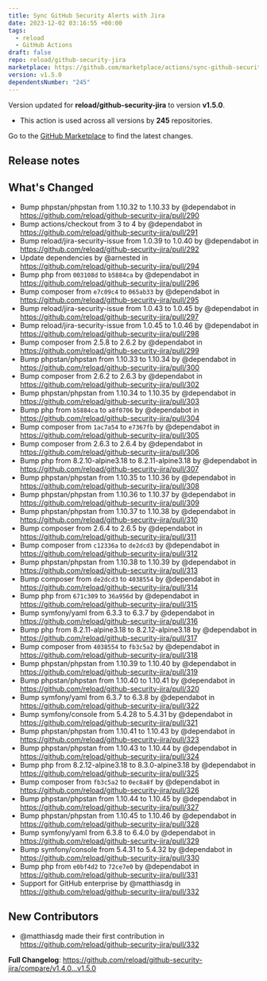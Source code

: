 ```yaml
---
title: Sync GitHub Security Alerts with Jira
date: 2023-12-02 03:16:55 +00:00
tags:
  - reload
  - GitHub Actions
draft: false
repo: reload/github-security-jira
marketplace: https://github.com/marketplace/actions/sync-github-security-alerts-with-jira
version: v1.5.0
dependentsNumber: "245"
---
```



Version updated for **reload/github-security-jira** to version **v1.5.0**.
- This action is used across all versions by **245** repositories.

Go to the [GitHub Marketplace](https://github.com/marketplace/actions/sync-github-security-alerts-with-jira) to find the latest changes.

## Release notes

## What's Changed
* Bump phpstan/phpstan from 1.10.32 to 1.10.33 by @dependabot in https://github.com/reload/github-security-jira/pull/290
* Bump actions/checkout from 3 to 4 by @dependabot in https://github.com/reload/github-security-jira/pull/291
* Bump reload/jira-security-issue from 1.0.39 to 1.0.40 by @dependabot in https://github.com/reload/github-security-jira/pull/292
* Update dependencies by @arnested in https://github.com/reload/github-security-jira/pull/294
* Bump php from `003108d` to `b5884ca` by @dependabot in https://github.com/reload/github-security-jira/pull/296
* Bump composer from `e7c09c4` to `065ab33` by @dependabot in https://github.com/reload/github-security-jira/pull/295
* Bump reload/jira-security-issue from 1.0.43 to 1.0.45 by @dependabot in https://github.com/reload/github-security-jira/pull/297
* Bump reload/jira-security-issue from 1.0.45 to 1.0.46 by @dependabot in https://github.com/reload/github-security-jira/pull/298
* Bump composer from 2.5.8 to 2.6.2 by @dependabot in https://github.com/reload/github-security-jira/pull/299
* Bump phpstan/phpstan from 1.10.33 to 1.10.34 by @dependabot in https://github.com/reload/github-security-jira/pull/300
* Bump composer from 2.6.2 to 2.6.3 by @dependabot in https://github.com/reload/github-security-jira/pull/302
* Bump phpstan/phpstan from 1.10.34 to 1.10.35 by @dependabot in https://github.com/reload/github-security-jira/pull/303
* Bump php from `b5884ca` to `a8f0706` by @dependabot in https://github.com/reload/github-security-jira/pull/304
* Bump composer from `1ac7a54` to `e7367fb` by @dependabot in https://github.com/reload/github-security-jira/pull/305
* Bump composer from 2.6.3 to 2.6.4 by @dependabot in https://github.com/reload/github-security-jira/pull/306
* Bump php from 8.2.10-alpine3.18 to 8.2.11-alpine3.18 by @dependabot in https://github.com/reload/github-security-jira/pull/307
* Bump phpstan/phpstan from 1.10.35 to 1.10.36 by @dependabot in https://github.com/reload/github-security-jira/pull/308
* Bump phpstan/phpstan from 1.10.36 to 1.10.37 by @dependabot in https://github.com/reload/github-security-jira/pull/309
* Bump phpstan/phpstan from 1.10.37 to 1.10.38 by @dependabot in https://github.com/reload/github-security-jira/pull/310
* Bump composer from 2.6.4 to 2.6.5 by @dependabot in https://github.com/reload/github-security-jira/pull/311
* Bump composer from `c12336a` to `de2dcd3` by @dependabot in https://github.com/reload/github-security-jira/pull/312
* Bump phpstan/phpstan from 1.10.38 to 1.10.39 by @dependabot in https://github.com/reload/github-security-jira/pull/313
* Bump composer from `de2dcd3` to `4038554` by @dependabot in https://github.com/reload/github-security-jira/pull/314
* Bump php from `671c309` to `36a956d` by @dependabot in https://github.com/reload/github-security-jira/pull/315
* Bump symfony/yaml from 6.3.3 to 6.3.7 by @dependabot in https://github.com/reload/github-security-jira/pull/316
* Bump php from 8.2.11-alpine3.18 to 8.2.12-alpine3.18 by @dependabot in https://github.com/reload/github-security-jira/pull/317
* Bump composer from `4038554` to `fb3c5a2` by @dependabot in https://github.com/reload/github-security-jira/pull/318
* Bump phpstan/phpstan from 1.10.39 to 1.10.40 by @dependabot in https://github.com/reload/github-security-jira/pull/319
* Bump phpstan/phpstan from 1.10.40 to 1.10.41 by @dependabot in https://github.com/reload/github-security-jira/pull/320
* Bump symfony/yaml from 6.3.7 to 6.3.8 by @dependabot in https://github.com/reload/github-security-jira/pull/322
* Bump symfony/console from 5.4.28 to 5.4.31 by @dependabot in https://github.com/reload/github-security-jira/pull/321
* Bump phpstan/phpstan from 1.10.41 to 1.10.43 by @dependabot in https://github.com/reload/github-security-jira/pull/323
* Bump phpstan/phpstan from 1.10.43 to 1.10.44 by @dependabot in https://github.com/reload/github-security-jira/pull/324
* Bump php from 8.2.12-alpine3.18 to 8.3.0-alpine3.18 by @dependabot in https://github.com/reload/github-security-jira/pull/325
* Bump composer from `fb3c5a2` to `0ec8a8f` by @dependabot in https://github.com/reload/github-security-jira/pull/326
* Bump phpstan/phpstan from 1.10.44 to 1.10.45 by @dependabot in https://github.com/reload/github-security-jira/pull/327
* Bump phpstan/phpstan from 1.10.45 to 1.10.46 by @dependabot in https://github.com/reload/github-security-jira/pull/328
* Bump symfony/yaml from 6.3.8 to 6.4.0 by @dependabot in https://github.com/reload/github-security-jira/pull/329
* Bump symfony/console from 5.4.31 to 5.4.32 by @dependabot in https://github.com/reload/github-security-jira/pull/330
* Bump php from `e0bf4d2` to `72ce7e0` by @dependabot in https://github.com/reload/github-security-jira/pull/331
* Support for GitHub enterprise by @matthiasdg in https://github.com/reload/github-security-jira/pull/332

## New Contributors
* @matthiasdg made their first contribution in https://github.com/reload/github-security-jira/pull/332

**Full Changelog**: https://github.com/reload/github-security-jira/compare/v1.4.0...v1.5.0
